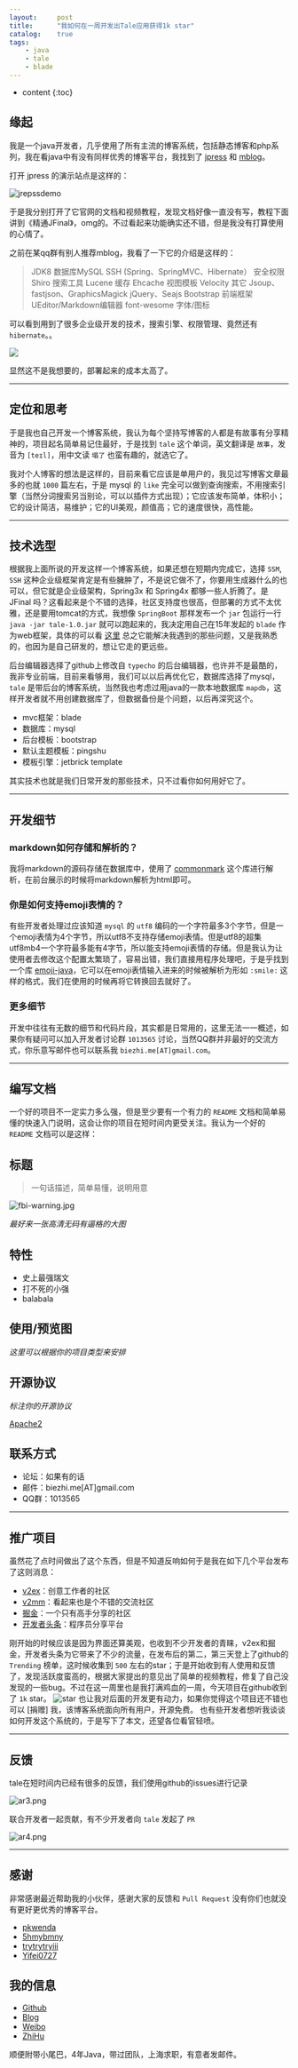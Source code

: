 ```yaml
---
layout:     post
title:      "我如何在一周开发出Tale应用获得1k star"
catalog:    true
tags:
    - java
    - tale
    - blade
---
```


* content
{:toc}

## 缘起

我是一个java开发者，几乎使用了所有主流的博客系统，包括静态博客和php系列，我在看java中有没有同样优秀的博客平台，我找到了 [jpress](https://github.com/JpressProjects/jpress) 和 [mblog](http://git.oschina.net/mtons/mblog)。



打开 jpress 的演示站点是这样的：

![jrepssdemo](https://ooo.0o0.ooo/2017/03/02/58b7c5dd7b5b6.png)

于是我分别打开了它官网的文档和视频教程，发现文档好像一直没有写，教程下面讲到《精通JFinal》，omg的。不过看起来功能确实还不错，但是我没有打算使用的心情了。

之前在某qq群有别人推荐mblog，我看了一下它的介绍是这样的：

> JDK8
数据库MySQL
SSH (Spring、SpringMVC、Hibernate）
安全权限 Shiro
搜索工具 Lucene
缓存 Ehcache
视图模板 Velocity
其它 Jsoup、fastjson、GraphicsMagick
jQuery、Seajs
Bootstrap 前端框架
UEditor/Markdown编辑器
font-wesome 字体/图标

可以看到用到了很多企业级开发的技术，搜索引擎、权限管理、竟然还有 `hibernate`。。

![](http://p3.pstatp.com/large/326000223684499a333)

显然这不是我想要的，部署起来的成本太高了。

---

## 定位和思考

于是我也自己开发一个博客系统，我认为每个坚持写博客的人都是有故事有分享精神的，项目起名简单易记住最好，于是找到 `tale` 这个单词，英文翻译是 `故事`，发音为 `[teɪl]`，用中文读 `塌了` 也蛮有趣的，就选它了。

我对个人博客的想法是这样的，目前来看它应该是单用户的，我见过写博客文章最多的也就 `1000` 篇左右，于是 mysql 的 `like` 完全可以做到查询搜索，不用搜索引擎（当然分词搜索另当别论，可以以插件方式出现）；它应该发布简单，体积小；它的设计简洁，易维护；它的UI美观，颜值高；它的速度很快，高性能。

---

## 技术选型

根据我上面所说的开发这样一个博客系统，如果还想在短期内完成它，选择 `SSM`, `SSH` 这种企业级框架肯定是有些臃肿了，不是说它做不了，你要用生成器什么的也可以，但它就是企业级架构，Spring3x 和 Spring4x 都够一些人折腾了。是 JFinal 吗？这看起来是个不错的选择，社区支持度也很高，但部署的方式不太优雅，还是要用tomcat的方式，我想像 `SpringBoot` 那样发布一个 `jar` 包运行一行 `java -jar tale-1.0.jar` 就可以跑起来的，我决定用自己在15年发起的 `blade` 作为web框架，具体的可以看 [这里](https://github.com/biezhi/blade) 总之它能解决我遇到的那些问题，又是我熟悉的，也因为是自己研发的，想让它走的更远些。

后台编辑器选择了github上修改自 `typecho` 的后台编辑器，也许并不是最酷的，我非专业前端，目前来看够用，我们可以以后再优化它，数据库选择了mysql，`tale` 是带后台的博客系统，当然我也考虑过用java的一款本地数据库 `mapdb`，这样开发者就不用创建数据库了，但数据备份是个问题，以后再深究这个。

- mvc框架：blade
- 数据库：mysql
- 后台模板：bootstrap
- 默认主题模板：pingshu
- 模板引擎：jetbrick template

其实技术也就是我们日常开发的那些技术，只不过看你如何用好它了。

---

## 开发细节

### markdown如何存储和解析的？

我将markdown的源码存储在数据库中，使用了 [commonmark](https://github.com/atlassian/commonmark-java) 这个库进行解析，在前台展示的时候将markdown解析为html即可。

### 你是如何支持emoji表情的？

有些开发者处理过应该知道 `mysql` 的 `utf8` 编码的一个字符最多3个字节，但是一个emoji表情为4个字节，所以utf8不支持存储emoji表情。但是utf8的超集utf8mb4一个字符最多能有4字节，所以能支持emoji表情的存储。但是我认为让使用者去修改这个配置太繁琐了，容易出错，我们直接用程序处理吧，于是乎找到一个库 [emoji-java](https://github.com/vdurmont/emoji-java)，它可以在emoji表情输入进来的时候被解析为形如 `:smile:` 这样的格式，我们在使用的时候再将它转换回去就好了。

### 更多细节

开发中往往有无数的细节和代码片段，其实都是日常用的，这里无法一一概述，如果你有疑问可以加入开发者讨论群 `1013565` 讨论，当然QQ群并非最好的交流方式，你乐意写邮件也可以联系我 `biezhi.me[AT]gmail.com`。

---

## 编写文档

一个好的项目不一定实力多么强，但是至少要有一个有力的 `README` 文档和简单易懂的快速入门说明，这会让你的项目在短时间内更受关注。我认为一个好的 `README` 文档可以是这样：

## 标题

> 一句话描述，简单易懂，说明用意

![fbi-warning.jpg](https://ooo.0o0.ooo/2017/03/02/58b7d6fc315f2.jpg)

*最好来一张高清无码有逼格的大图*

## 特性

- 史上最强瑞文
- 打不死的小强
- balabala

## 使用/预览图

*这里可以根据你的项目类型来安排*

## 开源协议

*标注你的开源协议*

[Apache2](https://github.com/biezhi/blade/blob/master/LICENSE)

## 联系方式

- 论坛：如果有的话
- 邮件：biezhi.me[AT]gmail.com
- QQ群：1013565

---

## 推广项目

虽然花了点时间做出了这个东西，但是不知道反响如何于是我在如下几个平台发布了这则消息：

- [v2ex](https://www.v2ex.com/t/343159)：创意工作者的社区
- [v2mm](https://v2mm.tech/topic/443/tale%E5%8D%9A%E5%AE%A2%E7%B3%BB%E7%BB%9F-%E8%AE%A9%E6%AF%8F%E4%B8%80%E4%B8%AA%E6%9C%89%E6%95%85%E4%BA%8B%E7%9A%84%E4%BA%BA%E6%9B%B4%E5%A5%BD%E7%9A%84%E8%A1%A8%E8%BE%BE%E6%83%B3%E6%B3%95/2)：看起来也是个不错的交流社区
- [掘金](https://gold.xitu.io/post/58b17cf31b69e60058a90a37)：一个只有高手分享的社区
- [开发者头条](https://toutiao.io/posts/4is9a1)：程序员分享平台

刚开始的时候应该是因为界面还算美观，也收到不少开发者的青睐，v2ex和掘金，开发者头条为它带来了不少的流量，在发布后的第二，第三天登上了github的 `Trending` 榜单，这时候收集到 `500` 左右的star；于是开始收到有人使用和反馈了，发现活跃度蛮高的，根据大家提出的意见出了简单的视频教程，修复了自己没发现的一些bug。不过在这一周里也是我打满鸡血的一周，今天项目在github收到了 `1k` star。
![star](https://ooo.0o0.ooo/2017/03/02/58b7d60ab259d.png)
也让我对后面的开发更有动力，如果你觉得这个项目还不错也可以 [捐赠] 我，该博客系统面向所有用户，开源免费。 也有些开发者想听我谈谈如何开发这个系统的，于是写下了本文，还望各位看官轻喷。

---
## 反馈

tale在短时间内已经有很多的反馈，我们使用github的issues进行记录

![ar3.png](https://ooo.0o0.ooo/2017/03/02/58b7df503f4a3.png)

联合开发者一起贡献，有不少开发者向 `tale` 发起了 `PR`

![ar4.png](https://ooo.0o0.ooo/2017/03/02/58b7df4f86b76.png)

---

## 感谢

非常感谢最近帮助我的小伙伴，感谢大家的反馈和 `Pull Request` 没有你们也就没有更好更优秀的博客平台。

- [pkwenda](https://github.com/pkwenda)
- [5hmybmny](https://github.com/hmybmny)
- [trytrytryiii](https://github.com/trytrytryiii)
- [Yifei0727](https://github.com/Yifei0727)

## 我的信息

- [Github](https://github.com/biezhi)
- [Blog](http://biezhi.me)
- [Weibo](http://weibo.com/biezhii)
- [ZhiHu](https://www.zhihu.com/people/biezhi)

顺便附带小尾巴，4年Java，带过团队，上海求职，有意者发邮件。

